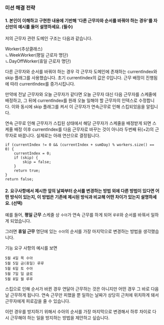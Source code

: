 ### 미션 해결 전략

#### 1. 본인이 이해하고 구현한 내용에 기반해 '다른 근무자와 순서를 바꿔야 하는 경우'를 자신만의 예시를 들어 설명하세요. (필수)

저의 근무자 관련 도메인 구조는 다음과 같습니다.

Worker(추상클래스)<br/>
ㄴWeekWorker(평일 근로자 명단)<br/>
ㄴDayOffWorker(휴일 근로자 명단)<br/>

다른 근무자와 순서를 바꿔야 하는 경우 각 근무자 도메인에 존재하는 currentIndex와 skip 플래그를 사용했습니다.
초기 currentIndex의 값은 0입니다. 근무 배정이 진행됨에 따라 currentIndex를 증가시킵니다.

만약에 전날 근무자와 오늘 근무자가 같다면 오늘 근무자 대신 다음 근무자를 스케줄에 배정하고,
그 뒤에 currentIndex를 원래 오늘 일해야 할 근무자의 인덱스로 수정합니다.
이와 동시에 skip 플래그를 켜서 이 근무자가 연속근무로 인해 스킵되었음을 알립니다.

연속 근무로 인해 근무자가 스킵된 상태에서 해당 근무자가 스케줄을 배정받게 되면 스케줄 배정 이후 currentIndex를 다음 근무자로 바꾸는 것이 아니라
두번째 뒤(+2)의 근무자로 바꿉니다. 실제로는 아래 연산으로 결정됩니다.

```agsl
if (currentIndex != 0 && (currentIndex + sumDay) % workers.size() == 0) {
    currentIndex = 0;
    if (skip) {
        skip = false;
    }
    return true;
}
return false;
```

#### 2. 요구사항에서 제시한 앞의 날짜부터 순서를 변경하는 방법 외에 다른 방법이 있다면 어떤 방식이 있는지, 이 방법은 기존에 제시된 방식과 비교해 어떤 차이가 있는지 설명하세요. (선택)

예를 들어,
**평일 근무** 스케줄 상 `수아`가 연속 근무를 하게 되어 `루루`와 순서를 바꿔서 일하게 되었습니다.

그러면 **휴일 근무** 명단에 있는 `수아`의 순서를 가장 마지막으로 변경하는 방법을 생각했습니다.

기능 요구 사항의 예시를 보면

```agsl
5월 4일 목 수아
5월 5일 금(휴일) 루루
5월 6일 토 수아
5월 7일 일 글로
5월 8일 월 루루
```

스킵으로 인해 순서가 바뀐 경우 연달아 근무하는 것은 아니지만 어떤 경우 그 바로 다음 날 근무하게 됩니다. 
연속 근무만 피했을 뿐 일하는 날짜가 상당히 근처에 위치하게 돼서 근무자에게 피로감을 줄 수 있습니다.

이런 경우를 방지하기 위해서 수아의 순서를 가장 마지막으로 변경해서 하루 차이로 다시 근무해야 하는 일을
방지하는 방법을 제안하고 싶습니다.